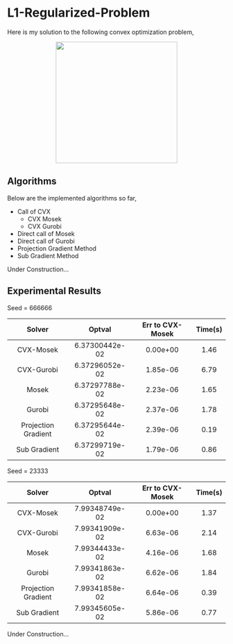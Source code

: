 # L1-Regularized-Problem
Here is my solution to the following convex optimization problem,

<div align = 'center'>
<img src = "https://raw.githubusercontent.com/hzxsnczpku/L1-Regularized-Problem/master/images/eq1.gif" width='280px'>
</div>

## Algorithms
Below are the implemented algorithms so far,
* Call of CVX
  * CVX Mosek
  * CVX Gurobi
* Direct call of Mosek
* Direct call of Gurobi
* Projection Gradient Method
* Sub Gradient Method

Under Construction...

## Experimental Results
Seed = 666666

| Solver | Optval | Err to CVX-Mosek | Time(s) |
| :----: | :-----: | :----: | :----: |
| CVX-Mosek | 6.37300442e-02 | 0.00e+00 | 1.46 |
| CVX-Gurobi | 6.37296052e-02 | 1.85e-06 | 6.79 |
| Mosek | 6.37297788e-02 | 2.23e-06 | 1.65 |
| Gurobi | 6.37295648e-02 | 2.37e-06 | 1.78 |
| Projection Gradient | 6.37295644e-02 | 2.39e-06 | 0.19 |
| Sub Gradient | 6.37299719e-02 | 1.79e-06 | 0.86 |

Seed = 23333

| Solver | Optval | Err to CVX-Mosek | Time(s) |
| :----: | :-----: | :----: | :----: |
| CVX-Mosek | 7.99348749e-02 | 0.00e+00 | 1.37 |
| CVX-Gurobi | 7.99341909e-02 | 6.63e-06 | 2.14 |
| Mosek | 7.99344433e-02 | 4.16e-06 | 1.68 |
| Gurobi | 7.99341863e-02 | 6.62e-06 | 1.84 |
| Projection Gradient | 7.99341858e-02 | 6.64e-06 | 0.39 |
| Sub Gradient | 7.99345605e-02 | 5.86e-06 | 0.77 |

Under Construction...
